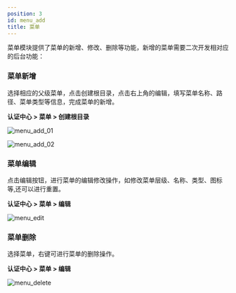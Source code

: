 ```yaml
---
position: 3
id: menu_add
title: 菜单
---
```



菜单模块提供了菜单的新增、修改、删除等功能，新增的菜单需要二次开发相对应的后台功能：

### 菜单新增
选择相应的父级菜单，点击创建根目录，点击右上角的编辑，填写菜单名称、路径、菜单类型等信息，完成菜单的新增。

**认证中心 > 菜单 > 创建根目录**

![menu_add_01](http://pic.dinky.org.cn/dinky/docs/test/menu_add_01.png)

![menu_add_02](http://pic.dinky.org.cn/dinky/docs/test/menu_add_02.png)

### 菜单编辑
点击编辑按钮，进行菜单的编辑修改操作，如修改菜单层级、名称、类型、图标等,还可以进行重置。

**认证中心 > 菜单 > 编辑**

![menu_edit](http://pic.dinky.org.cn/dinky/docs/test/menu_edit.png)

### 菜单删除
选择菜单，右键可进行菜单的删除操作。

**认证中心 > 菜单 > 编辑**

![menu_delete](http://pic.dinky.org.cn/dinky/docs/test/menu_delete.png)

